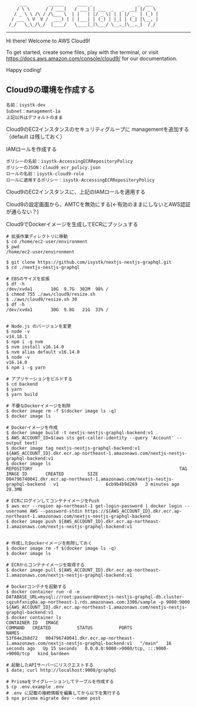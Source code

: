          ___        ______     ____ _                 _  ___  
        / \ \      / / ___|   / ___| | ___  _   _  __| |/ _ \ 
       / _ \ \ /\ / /\___ \  | |   | |/ _ \| | | |/ _` | (_) |
      / ___ \ V  V /  ___) | | |___| | (_) | |_| | (_| |\__, |
     /_/   \_\_/\_/  |____/   \____|_|\___/ \__,_|\__,_|  /_/ 
 ----------------------------------------------------------------- 


Hi there! Welcome to AWS Cloud9!

To get started, create some files, play with the terminal,
or visit https://docs.aws.amazon.com/console/cloud9/ for our documentation.

Happy coding!

## Cloud9の環境を作成する
```text
名前：isystk-dev
Subnet：management-1a
上記以外はデフォルトのまま
```

Cloud9のEC2インスタンスのセキュリティグループに managementを追加する（default は残しておく）

IAMロールを作成する
```text
ポリシーの名前：isystk-AccessingECRRepositoryPolicy
ポリシーのJSON：cloud9_ecr_policy.json
ロールの名前：isystk-cloud9-role
ロールに適用するポリシー：isystk-AccessingECRRepositoryPolicy
```
Cloud9のEC2インスタンスに、上記のIAMロールを適用する

Cloud9の設定画面から、AMTCを無効にする(←有効のままにしないとAWS認証が通らない？)

Cloud9でDockerイメージを生成してECRにプッシュする
```
# 拡張作業ディレクトリに移動
$ cd /home/ec2-user/environment
$ pwd
/home/ec2-user/environment

$ git clone https://github.com/isystk/nextjs-nestjs-graphql.git
$ cd ./nextjs-nestjs-graphql

# EBSのサイズを拡張
$ df -h
/dev/xvda1       10G  9.7G  302M  98% /
$ chmod 755 ./aws/cloud9/resize.sh
$ ./aws/cloud9/resize.sh 30
$ df -h
/dev/xvda1       30G  9.8G   21G  33% /


# Node.js のバージョンを変更
$ node -v
v14.18.1
$ npm i -g nvm
$ nvm install v16.14.0
$ nvm alias default v16.14.0
$ node -v
v16.14.0
$ npm i -g yarn

# アプリケーションをビルドする
$ cd backend
$ yarn
$ yarn build

# 不要なDockerイメージを削除
$ docker image rm -f $(docker image ls -q)
$ docker image ls

# Dockerイメージを作成
$ docker image build -t nextjs-nestjs-graphql-backend:v1 .
$ AWS_ACCOUNT_ID=$(aws sts get-caller-identity --query 'Account' --output text)
$ docker image tag nextjs-nestjs-graphql-backend:v1 ${AWS_ACCOUNT_ID}.dkr.ecr.ap-northeast-1.amazonaws.com/nextjs-nestjs-graphql-backend:v1
$ docker image ls
REPOSITORY                                                        TAG                 IMAGE ID       CREATED         SIZE
004796740041.dkr.ecr.ap-northeast-1.amazonaws.com/nextjs-nestjs-graphql-backend   v1                  6cb9b4b9d269   3 minutes ago   28.3MB

# ECRにログインしてコンテナイメージをPush
$ aws ecr --region ap-northeast-1 get-login-password | docker login --username AWS --password-stdin https://${AWS_ACCOUNT_ID}.dkr.ecr.ap-northeast-1.amazonaws.com/nextjs-nestjs-graphql-backend
$ docker image push ${AWS_ACCOUNT_ID}.dkr.ecr.ap-northeast-1.amazonaws.com/nextjs-nestjs-graphql-backend:v1


# 作成したDockerイメージを削除しておく
$ docker image rm -f $(docker image ls -q)
$ docker image ls

# ECRからコンテナイメージを取得する
$ docker image pull ${AWS_ACCOUNT_ID}.dkr.ecr.ap-northeast-1.amazonaws.com/nextjs-nestjs-graphql-backend:v1

# Dockerコンテナを起動する
$ docker container run -d -e DATABASE_URL=mysql://root:password@nextjs-nestjs-graphql-db.cluster-cqzuhfxnig0a.ap-northeast-1.rds.amazonaws.com:3306/sample -p 9000:9000 ${AWS_ACCOUNT_ID}.dkr.ecr.ap-northeast-1.amazonaws.com/nextjs-nestjs-graphql-backend:v1
$ docker container ls
CONTAINER ID   IMAGE                                                                 COMMAND   CREATED          STATUS          PORTS                                   NAMES
53f64e2b8d72   004796740041.dkr.ecr.ap-northeast-1.amazonaws.com/nextjs-nestjs-graphql-backend:v1   "/main"   16 seconds ago   Up 15 seconds   0.0.0.0:9000->9000/tcp, :::9000->9000/tcp   kind_bardeen

# 起動したAPIサーバーにリスクエストする
$ date; curl http://localhost:9000/graphql

# Prismaをマイグレーションしてテーブルを作成する
$ cp .env.example .env
# .env に記載の接続情報を編集してから以下を実行する
$ npx prisma migrate dev --name post

```
